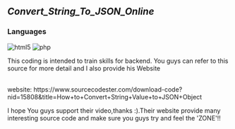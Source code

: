 ﻿<h2><i>Convert_String_To_JSON_Online</i></h2>
<h3>Languages</h3>
<p>
    <img src="https://img.shields.io/badge/HTML5-E34F26?style=for-the-badge&logo=html5&logoColor=white" alt="html5" />
    <img src="https://img.shields.io/badge/PHP-777BB4?style=for-the-badge&logo=php&logoColor=white" alt="php" />
</p>


This coding is intended to train skills for backend. You guys can refer to this source for more detail and I also provide his Website

<br>
website: https://www.sourcecodester.com/download-code?nid=15808&title=How+to+Convert+String+Value+to+JSON+Object
<br>

I hope You guys support their video,thanks :).Their website provide many interesting source code and make sure you guys try and feel the 'ZONE'!!

